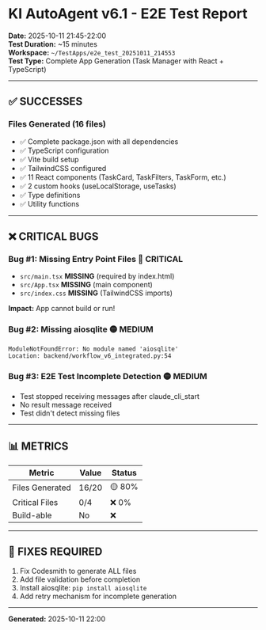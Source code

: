 # KI AutoAgent v6.1 - E2E Test Report

**Date:** 2025-10-11 21:45-22:00  
**Test Duration:** ~15 minutes  
**Workspace:** `~/TestApps/e2e_test_20251011_214553`  
**Test Type:** Complete App Generation (Task Manager with React + TypeScript)

---

## ✅ SUCCESSES

### Files Generated (16 files)
- ✅ Complete package.json with all dependencies
- ✅ TypeScript configuration
- ✅ Vite build setup
- ✅ TailwindCSS configured
- ✅ 11 React components (TaskCard, TaskFilters, TaskForm, etc.)
- ✅ 2 custom hooks (useLocalStorage, useTasks)
- ✅ Type definitions
- ✅ Utility functions

---

## ❌ CRITICAL BUGS

### Bug #1: Missing Entry Point Files 🔴 CRITICAL
- `src/main.tsx` **MISSING** (required by index.html)
- `src/App.tsx` **MISSING** (main component)
- `src/index.css` **MISSING** (TailwindCSS imports)

**Impact:** App cannot build or run!

### Bug #2: Missing aiosqlite 🟡 MEDIUM
```
ModuleNotFoundError: No module named 'aiosqlite'
Location: backend/workflow_v6_integrated.py:54
```

### Bug #3: E2E Test Incomplete Detection 🟡 MEDIUM
- Test stopped receiving messages after claude_cli_start
- No result message received
- Test didn't detect missing files

---

## 📊 METRICS

| Metric | Value | Status |
|--------|-------|--------|
| Files Generated | 16/20 | 🟡 80% |
| Critical Files | 0/4 | ❌ 0% |
| Build-able | No | ❌ |

---

## 🔧 FIXES REQUIRED

1. Fix Codesmith to generate ALL files
2. Add file validation before completion
3. Install aiosqlite: `pip install aiosqlite`
4. Add retry mechanism for incomplete generation

---

**Generated:** 2025-10-11 22:00
